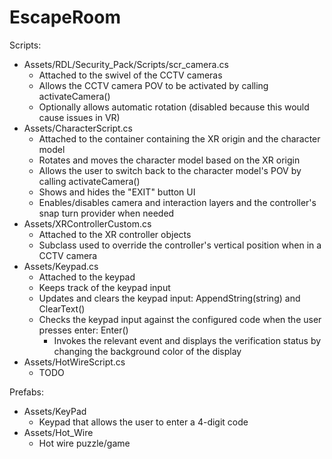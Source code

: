 # EscapeRoom

Scripts:
- Assets/RDL/Security_Pack/Scripts/scr_camera.cs
  - Attached to the swivel of the CCTV cameras
  - Allows the CCTV camera POV to be activated by calling activateCamera()
  - Optionally allows automatic rotation (disabled because this would cause issues in VR)
- Assets/CharacterScript.cs
  - Attached to the container containing the XR origin and the character model
  - Rotates and moves the character model based on the XR origin
  - Allows the user to switch back to the character model's POV by calling activateCamera()
  - Shows and hides the "EXIT" button UI
  - Enables/disables camera and interaction layers and the controller's snap turn provider when needed
- Assets/XRControllerCustom.cs
  - Attached to the XR controller objects
  - Subclass used to override the controller's vertical position when in a CCTV camera
- Assets/Keypad.cs
  - Attached to the keypad
  - Keeps track of the keypad input
  - Updates and clears the keypad input: AppendString(string) and ClearText()
  - Checks the keypad input against the configured code when the user presses enter: Enter()
    - Invokes the relevant event and displays the verification status by changing the background color of the display
- Assets/HotWireScript.cs
  - TODO

Prefabs:
- Assets/KeyPad
  - Keypad that allows the user to enter a 4-digit code
- Assets/Hot_Wire
  - Hot wire puzzle/game

